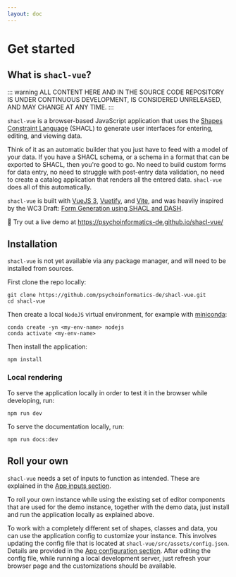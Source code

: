 ```yaml
---
layout: doc
---
```


# Get started

## What is `shacl-vue`?

::: warning
ALL CONTENT HERE AND IN THE SOURCE CODE REPOSITORY IS UNDER CONTINUOUS DEVELOPMENT, IS CONSIDERED UNRELEASED, AND MAY CHANGE AT ANY TIME.
:::

`shacl-vue` is a browser-based JavaScript application that uses the [Shapes Constraint Language](https://www.w3.org/TR/shacl/) (SHACL) to generate user interfaces for entering, editing, and viewing data.

Think of it as an automatic builder that you just have to feed with a model of your data. If you have a SHACL schema, or a schema in a format that can be exported to SHACL, then you're good to go. No need to build custom forms for data entry, no need to struggle with post-entry data validation, no need to create a catalog application that renders all the entered data. `shacl-vue` does all of this automatically.

`shacl-vue` is built with [VueJS 3](https://vuejs.org/), [Vuetify](https://vuetifyjs.com), and [Vite](https://vitejs.dev/), and was heavily inspired by the WC3 Draft: [Form Generation using SHACL and DASH](https://datashapes.org/forms.html).

:rocket: Try out a live demo at https://psychoinformatics-de.github.io/shacl-vue/



## Installation

`shacl-vue` is not yet available via any package manager, and will need to be installed from sources.

First clone the repo locally:
```
git clone https://github.com/psychoinformatics-de/shacl-vue.git
cd shacl-vue
```

Then create a local `NodeJS` virtual environment, for example with [miniconda](https://docs.anaconda.com/miniconda/):

```
conda create -yn <my-env-name> nodejs
conda activate <my-env-name>
```

Then install the application:

```
npm install
```

### Local rendering

To serve the application locally in order to test it in the browser while developing, run:

```
npm run dev
```

To serve the documentation locally, run:

```
npm run docs:dev
```

## Roll your own

`shacl-vue` needs a set of inputs to function as intended. These are explained in the [App inputs section](./app-inputs).

To roll your own instance while using the existing set of editor components that are used for the demo instance, together with the demo data, just install and run the application locally as explained above.

To work with a completely different set of shapes, classes and data, you can use the application config to customize your instance. This involves updating the config file that is located at `shacl-vue/src/assets/config.json`. Details are provided in the [App configuration section](./app-configuration). After editing the config file, while running a local development server, just refresh your browser page and the customizations should be available.